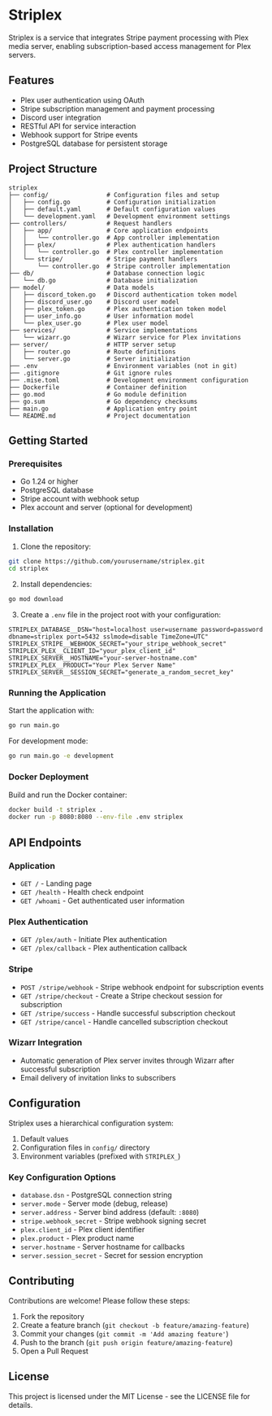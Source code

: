 # Striplex

Striplex is a service that integrates Stripe payment processing with Plex media server, enabling subscription-based access management for Plex servers.

## Features

- Plex user authentication using OAuth
- Stripe subscription management and payment processing
- Discord user integration
- RESTful API for service interaction
- Webhook support for Stripe events
- PostgreSQL database for persistent storage

## Project Structure

```
striplex
├── config/                # Configuration files and setup
│   ├── config.go          # Configuration initialization
│   ├── default.yaml       # Default configuration values
│   └── development.yaml   # Development environment settings
├── controllers/           # Request handlers
│   ├── app/               # Core application endpoints
│   │   └── controller.go  # App controller implementation
│   ├── plex/              # Plex authentication handlers
│   │   └── controller.go  # Plex controller implementation
│   └── stripe/            # Stripe payment handlers
│       └── controller.go  # Stripe controller implementation
├── db/                    # Database connection logic
│   └── db.go              # Database initialization
├── model/                 # Data models
│   ├── discord_token.go   # Discord authentication token model
│   ├── discord_user.go    # Discord user model
│   ├── plex_token.go      # Plex authentication token model
│   ├── user_info.go       # User information model
│   └── plex_user.go       # Plex user model
├── services/              # Service implementations
│   └── wizarr.go          # Wizarr service for Plex invitations
├── server/                # HTTP server setup
│   ├── router.go          # Route definitions
│   └── server.go          # Server initialization
├── .env                   # Environment variables (not in git)
├── .gitignore             # Git ignore rules
├── .mise.toml             # Development environment configuration
├── Dockerfile             # Container definition
├── go.mod                 # Go module definition
├── go.sum                 # Go dependency checksums
├── main.go                # Application entry point
└── README.md              # Project documentation
```

## Getting Started

### Prerequisites

- Go 1.24 or higher
- PostgreSQL database
- Stripe account with webhook setup
- Plex account and server (optional for development)

### Installation

1. Clone the repository:

```bash
git clone https://github.com/yourusername/striplex.git
cd striplex
```

2. Install dependencies:

```bash
go mod download
```

3. Create a `.env` file in the project root with your configuration:

```
STRIPLEX_DATABASE__DSN="host=localhost user=username password=password dbname=striplex port=5432 sslmode=disable TimeZone=UTC"
STRIPLEX_STRIPE__WEBHOOK_SECRET="your_stripe_webhook_secret"
STRIPLEX_PLEX__CLIENT_ID="your_plex_client_id"
STRIPLEX_SERVER__HOSTNAME="your-server-hostname.com"
STRIPLEX_PLEX__PRODUCT="Your Plex Server Name"
STRIPLEX_SERVER__SESSION_SECRET="generate_a_random_secret_key"
```

### Running the Application

Start the application with:

```bash
go run main.go
```

For development mode:

```bash
go run main.go -e development
```

### Docker Deployment

Build and run the Docker container:

```bash
docker build -t striplex .
docker run -p 8080:8080 --env-file .env striplex
```

## API Endpoints

### Application

- `GET /` - Landing page
- `GET /health` - Health check endpoint
- `GET /whoami` - Get authenticated user information

### Plex Authentication

- `GET /plex/auth` - Initiate Plex authentication
- `GET /plex/callback` - Plex authentication callback

### Stripe

- `POST /stripe/webhook` - Stripe webhook endpoint for subscription events
- `GET /stripe/checkout` - Create a Stripe checkout session for subscription
- `GET /stripe/success` - Handle successful subscription checkout
- `GET /stripe/cancel` - Handle cancelled subscription checkout

### Wizarr Integration

- Automatic generation of Plex server invites through Wizarr after successful subscription
- Email delivery of invitation links to subscribers

## Configuration

Striplex uses a hierarchical configuration system:

1. Default values
2. Configuration files in `config/` directory
3. Environment variables (prefixed with `STRIPLEX_`)

### Key Configuration Options

- `database.dsn` - PostgreSQL connection string
- `server.mode` - Server mode (debug, release)
- `server.address` - Server bind address (default: `:8080`)
- `stripe.webhook_secret` - Stripe webhook signing secret
- `plex.client_id` - Plex client identifier
- `plex.product` - Plex product name
- `server.hostname` - Server hostname for callbacks
- `server.session_secret` - Secret for session encryption

## Contributing

Contributions are welcome! Please follow these steps:

1. Fork the repository
2. Create a feature branch (`git checkout -b feature/amazing-feature`)
3. Commit your changes (`git commit -m 'Add amazing feature'`)
4. Push to the branch (`git push origin feature/amazing-feature`)
5. Open a Pull Request

## License

This project is licensed under the MIT License - see the LICENSE file for details.
